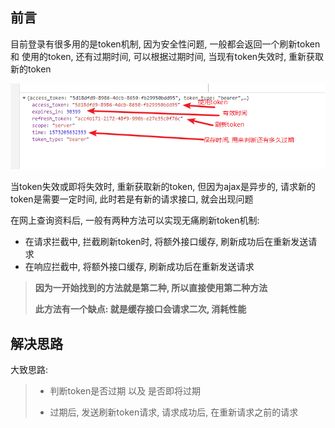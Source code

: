 ## 前言

目前登录有很多用的是token机制, 因为安全性问题, 一般都会返回一个刷新token 和 使用的token, 还有过期时间, 可以根据过期时间, 当现有token失效时, 重新获取新的token

![token机制](./image/token机制.png 'token机制')

当token失效或即将失效时, 重新获取新的token, 但因为ajax是异步的, 请求新的token是需要一定时间, 此时若是有新的请求接口, 就会出现问题

在网上查询资料后, 一般有两种方法可以实现无痛刷新token机制: 

* 在请求拦截中, 拦截刷新token时, 将额外接口缓存, 刷新成功后在重新发送请求
* 在响应拦截中, 将额外接口缓存,  刷新成功后在重新发送请求

> **因为一开始找到的方法就是第二种, 所以直接使用第二种方法**
>
> **此方法有一个缺点: 就是缓存接口会请求二次, 消耗性能**

## 解决思路

大致思路: 

> * 判断token是否过期 以及 是否即将过期
>
> * 过期后, 发送刷新token请求, 请求成功后, 在重新请求之前的请求

























